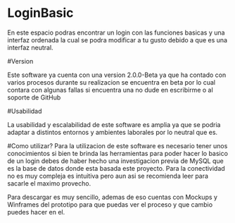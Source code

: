 # LoginBasic
En este espacio podras encontrar un login con las funciones basicas y una interfaz ordenada
la cual se podra modificar a tu gusto debido a que es una interfaz neutral.



#Version

Este software ya cuenta con una version 2.0.0-Beta
ya que ha contado con varios procesos durante su realizacion
se encuentra en beta por lo cual contara con algunas fallas
si encuentra una no dude en escribirme o al soporte de GitHub





#Usabilidad

La usabilidad y escalabilidad de este software es amplia ya que se podria
adaptar a distintos entornos y ambientes laborales por lo neutral que es.



#Como utilizar?
Para la utilizacion de este software es necesario tener unos conocimientos
si bien te brinda las herramientas para poder hacer lo basico de un login
debes de haber hecho una investigacion previa de MySQL que es la base de datos
donde esta basada este proyecto. Para la conectividad no es muy compleja es
intuitiva pero aun asi se recomienda leer para sacarle el maximo provecho.


Para descargar es muy sencillo, ademas de eso cuentas con Mockups y Winframes
del prototipo para que puedas ver el proceso y que cambio puedes hacer en el.
